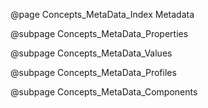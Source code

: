@page Concepts_MetaData_Index Metadata

@subpage Concepts_MetaData_Properties

@subpage Concepts_MetaData_Values

@subpage Concepts_MetaData_Profiles

@subpage Concepts_MetaData_Components
